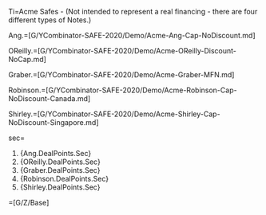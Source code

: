 Ti=Acme Safes - (Not intended to represent a real financing - there are four different types of Notes.)

Ang.=[G/YCombinator-SAFE-2020/Demo/Acme-Ang-Cap-NoDiscount.md]

OReilly.=[G/YCombinator-SAFE-2020/Demo/Acme-OReilly-Discount-NoCap.md]

Graber.=[G/YCombinator-SAFE-2020/Demo/Acme-Graber-MFN.md]

Robinson.=[G/YCombinator-SAFE-2020/Demo/Acme-Robinson-Cap-NoDiscount-Canada.md]

Shirley.=[G/YCombinator-SAFE-2020/Demo/Acme-Shirley-Cap-NoDiscount-Singapore.md]

sec=<ol><li>{Ang.DealPoints.Sec}</li><li>{OReilly.DealPoints.Sec}</li><li>{Graber.DealPoints.Sec}</li><li>{Robinson.DealPoints.Sec}</li><li>{Shirley.DealPoints.Sec}</li></ol>

=[G/Z/Base]
